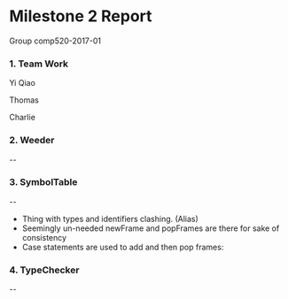 # Milestone 2 Report
Group comp520-2017-01

### 1. Team Work
Yi Qiao


Thomas


Charlie

### 2. Weeder  
-- 
### 3. SymbolTable  
-- 
* Thing with types and identifiers clashing. (Alias)
* Seemingly un-needed newFrame and popFrames are there for sake of consistency
* Case statements are used to add and then pop frames:

### 4. TypeChecker  
-- 

